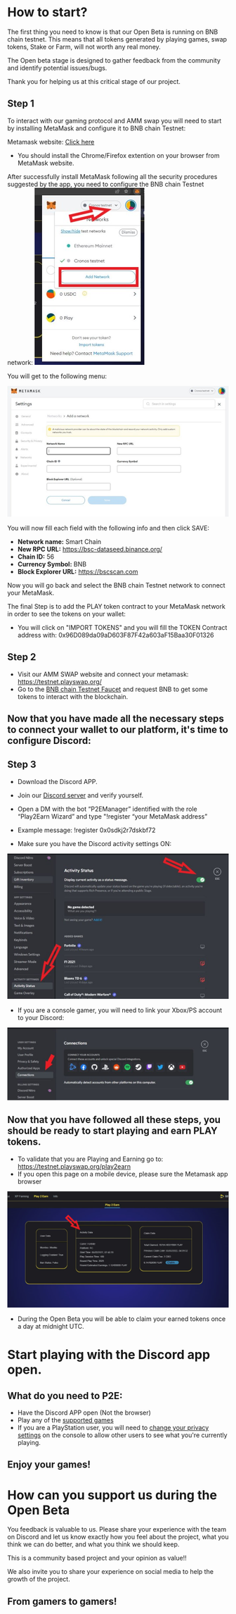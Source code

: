 # How to start?

The first thing you need to know is that our Open Beta is running on BNB chain testnet. This means that all tokens generated by playing games, swap tokens, Stake or Farm, will not worth any real money. 

The Open beta stage is designed to gather feedback from the community and identify potential issues/bugs.

Thank you for helping us at this critical stage of our project.


## Step 1

To interact with our gaming protocol and AMM swap you will need to start by installing MetaMask and configure it to BNB chain Testnet:

Metamask website: [Click here](https://metamask.io/)
- You should install the Chrome/Firefox extention on your browser from MetaMask website.

After successfully install MetaMask following all the security procedures suggested by the app, you need to configure the BNB chain Testnet network:
![](../assets/images/meta1.jpg)

You will get to the following menu:

![](../assets/images/meta2.jpg)

You will now fill each field with the following info and then click SAVE:

- **Network name:** Smart Chain
- **New RPC URL:** https://bsc-dataseed.binance.org/
- **Chain ID:** 56
- **Currency Symbol:** BNB
- **Block Explorer URL:** https://bscscan.com

Now you will go back and select the BNB chain Testnet network to connect your MetaMask.

The final Step is to add the PLAY token contract to your MetaMask network in order to see the tokens on your wallet:

- You will click on "IMPORT TOKENS" and you will fill the TOKEN Contract address with: 0x96D089da09aD603F87F42a603aF15Baa30F01326

## Step 2

- Visit our AMM SWAP website and connect your metamask: https://testnet.playswap.org/
- Go to the [BNB chain Testnet Faucet](https://testnet.binance.org/faucet-smart) and request BNB to get some tokens to interact with the blockchain.



## Now that you have made all the necessary steps to connect your wallet to our platform, it's time to configure Discord:

## Step 3
- Download the Discord APP.
- Join our [Discord server](https://discord.gg/8v7Fd7PG9K) and verify yourself.
- Open a DM with the bot “P2EManager” identified with the role “Play2Earn Wizard” and type "!register “your MetaMask address”
- Example message: !register 0x0sdkj2r7dskbf72


- Make sure you have the Discord activity settings ON:

![](../assets/images/activitydisc.jpg)

- If you are a console gamer, you will need to link your Xbox/PS account to your Discord:

![](../assets/images/connectdisc.jpg)

## Now that you have followed all these steps, you should be ready to start playing and earn PLAY tokens.

- To validate that you are Playing and Earning go to:  https://testnet.playswap.org/play2earn
- If you open this page on a mobile device, please sure the Metamask app browser

![](../assets/images/play2earn.jpg)
- During the Open Beta you will be able to claim your earned tokens once a day at midnight UTC.

# Start playing with the Discord app open.


## What do you need to P2E:

- Have the Discord APP open (Not the browser)
- Play any of the [supported games](https://docs.playswap.org/open-beta/supported-games/) 
- If you are a PlayStation user, you will need to [change your privacy settings](https://www.reddit.com/r/discordapp/comments/siprps/psn_status_not_showing_up_in_discord/)  on the console to allow other users to see what you're currently playing. 

## Enjoy your games!

# How can you support us during the Open Beta

You feedback is valuable to us. Please share your experience with the team on Discord and let us know exactly how you feel about the project, what you think we can do better, and what you think we should keep. 

This is a community based project and your opinion as value!!

We also invite you to share your experience on social media to help the growth of the project. 

## **From gamers to gamers!**
